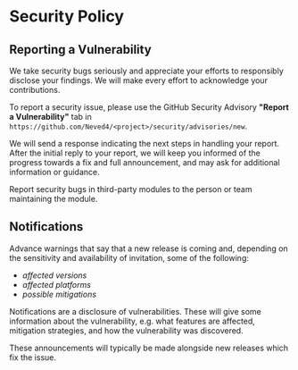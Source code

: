 # Security Policy

## Reporting a Vulnerability

We take security bugs seriously and appreciate your efforts to responsibly
disclose your findings. We will make every effort to acknowledge your
contributions.

To report a security issue, please use the GitHub Security Advisory
**"Report a Vulnerability"** tab in
`https://github.com/Neved4/<project>/security/advisories/new`.

We will send a response indicating the next steps in handling your report.
After the initial reply to your report, we will keep you informed of the
progress towards a fix and full announcement, and may ask for additional
information or guidance.

Report security bugs in third-party modules to the person or team
maintaining the module.

## Notifications

Advance warnings that say that a new release is coming and, depending on
the sensitivity and availability of invitation, some of the following:

- _affected versions_
- _affected platforms_
- _possible mitigations_

Notifications are a disclosure of vulnerabilities. These will give some
information about the vulnerability, e.g. what features are affected,
mitigation strategies, and how the vulnerability was discovered.

These announcements will typically be made alongside new releases which fix
the issue.
